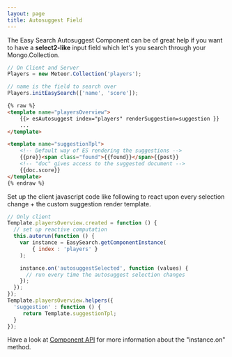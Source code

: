 ```yaml
---
layout: page
title: Autosuggest Field
---
```


The Easy Search Autosuggest Component can be of great help if you want to have a **select2-like** input field which let's you search through your Mongo.Collection.

```javascript
// On Client and Server
Players = new Meteor.Collection('players');

// name is the field to search over
Players.initEasySearch(['name', 'score']);
```
```html
{% raw %}
<template name="playersOverview">
    {{> esAutosuggest index="players" renderSuggestion=suggestion }}
    ...
</template>

<template name="suggestionTpl">
    <!-- Default way of ES rendering the suggestions -->
    {{pre}}<span class="found">{{found}}</span>{{post}}
    <!-- "doc" gives access to the suggested document -->
    {{doc.score}}
</template>
{% endraw %}
```

Set up the client javascript code like following to react upon every selection change + the custom suggestion render template.

```javascript
// Only client
Template.playersOverview.created = function () {
  // set up reactive computation
  this.autorun(function () {
    var instance = EasySearch.getComponentInstance(
        { index : 'players' }
    );

    instance.on('autosuggestSelected', function (values) {
      // run every time the autosuggest selection changes
    });
  });
});
Template.playersOverview.helpers({
  'suggestion' : function () {
     return Template.suggestionTpl;
  }
});
```

Have a look at [Component API](https://github.com/matteodem/meteor-easy-search/wiki/Component-API) for more information about the "instance.on" method.